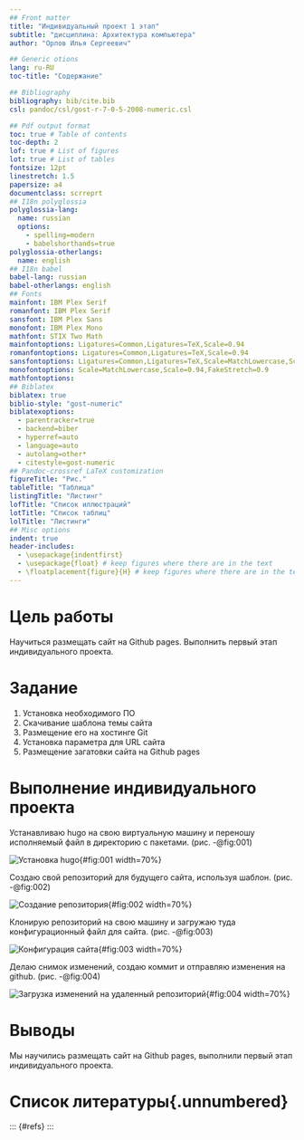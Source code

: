 ```yaml
---
## Front matter
title: "Индивидуальный проект 1 этап"
subtitle: "дисциплина: Архитектура компьютера"
author: "Орлов Илья Сергеевич"

## Generic otions
lang: ru-RU
toc-title: "Содержание"

## Bibliography
bibliography: bib/cite.bib
csl: pandoc/csl/gost-r-7-0-5-2008-numeric.csl

## Pdf output format
toc: true # Table of contents
toc-depth: 2
lof: true # List of figures
lot: true # List of tables
fontsize: 12pt
linestretch: 1.5
papersize: a4
documentclass: scrreprt
## I18n polyglossia
polyglossia-lang:
  name: russian
  options:
	- spelling=modern
	- babelshorthands=true
polyglossia-otherlangs:
  name: english
## I18n babel
babel-lang: russian
babel-otherlangs: english
## Fonts
mainfont: IBM Plex Serif
romanfont: IBM Plex Serif
sansfont: IBM Plex Sans
monofont: IBM Plex Mono
mathfont: STIX Two Math
mainfontoptions: Ligatures=Common,Ligatures=TeX,Scale=0.94
romanfontoptions: Ligatures=Common,Ligatures=TeX,Scale=0.94
sansfontoptions: Ligatures=Common,Ligatures=TeX,Scale=MatchLowercase,Scale=0.94
monofontoptions: Scale=MatchLowercase,Scale=0.94,FakeStretch=0.9
mathfontoptions:
## Biblatex
biblatex: true
biblio-style: "gost-numeric"
biblatexoptions:
  - parentracker=true
  - backend=biber
  - hyperref=auto
  - language=auto
  - autolang=other*
  - citestyle=gost-numeric
## Pandoc-crossref LaTeX customization
figureTitle: "Рис."
tableTitle: "Таблица"
listingTitle: "Листинг"
lofTitle: "Список иллюстраций"
lotTitle: "Список таблиц"
lolTitle: "Листинги"
## Misc options
indent: true
header-includes:
  - \usepackage{indentfirst}
  - \usepackage{float} # keep figures where there are in the text
  - \floatplacement{figure}{H} # keep figures where there are in the text
---
```


# Цель работы

Научиться размещать сайт на Github pages. Выполнить первый этап индивидуального проекта.

# Задание

1. Установка необходимого ПО
2. Скачивание шаблона темы сайта
3. Размещение его на хостинге Git
4. Установка параметра для URL сайта
5. Размещение загатовки сайта на Github pages

# Выполнение индивидуального проекта

Устанавливаю hugo на свою виртуальную машину и переношу исполняемый файл в директорию с пакетами. (рис. -@fig:001)

![Установка hugo](image/1.jpg){#fig:001 width=70%}

Создаю свой репозиторий для будущего сайта, используя шаблон. (рис. -@fig:002)

![Создание репозитория](image/2.jpg){#fig:002 width=70%}

Клонирую репозиторий на свою машину и загружаю туда конфигурационный файл для сайта. (рис. -@fig:003)

![Конфигурация сайта](image/3.jpg){#fig:003 width=70%}

Делаю снимок изменений, создаю коммит и отправляю изменения на github. (рис. -@fig:004)

![Загрузка изменений на удаленный репозиторий](image/4.jpg){#fig:004 width=70%}

# Выводы

Мы научились размещать сайт на Github pages, выполнили первый этап индивидуального проекта.

# Список литературы{.unnumbered}

::: {#refs}
:::
